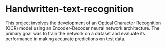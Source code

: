# Handwritten-text-recognition
This project involves the development of an Optical Character Recognition (OCR) model using an Encoder-Decoder neural network architecture. 
The primary goal was to train the network on a dataset and evaluate its performance in making accurate predictions on test data.
